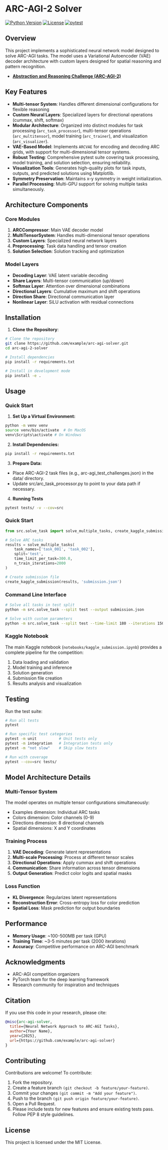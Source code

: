 # ARC-AGI-2 Solver
[![Python Version](https://img.shields.io/badge/python-3.13+-blue.svg)](https://www.python.org/downloads/)
[![License](https://img.shields.io/badge/license-MIT-green.svg)](LICENSE)
[![pytest](https://github.com/sudo-de/arc-agi-2-solver/actions/workflows/pytest.yml/badge.svg)](https://github.com/sudo-de/arc-agi-2-solver/actions)

## Overview
This project implements a sophisticated neural network model designed to solve ARC-AGI tasks. The model uses a Variational Autoencoder (VAE) decoder architecture with custom layers designed for spatial reasoning and pattern recognition.
- **[Abstraction and Reasoning Challenge (ARC-AGI-2)](https://www.kaggle.com/competitions/arc-prize-2025)**

## Key Features

- **Multi-tensor System**: Handles different dimensional configurations for flexible reasoning
- **Custom Neural Layers**: Specialized layers for directional operations (cummax, shift, softmax)
- **Modular Architecture**: Organized into distinct modules for task processing (`arc_task_processor`), multi-tensor operations (`arc_multitensor`), model training (`arc_trainer`), and visualization (`arc_visualizer`).
- **VAE-Based Model**: Implements `ARCVAE` for encoding and decoding ARC grids, with support for multi-dimensional tensor systems.
- **Robust Testing**: Comprehensive pytest suite covering task processing, model training, and solution selection, ensuring reliability.
- **Visualization Tools**: Generates high-quality plots for task inputs, outputs, and predicted solutions using Matplotlib.
- **Symmetry Preservation**: Maintains x-y symmetry in weight initialization.
- **Parallel Processing**: Multi-GPU support for solving multiple tasks simultaneously.

## Architecture Components

### Core Modules

1. **ARCCompressor**: Main VAE decoder model
2. **MultiTensorSystem**: Handles multi-dimensional tensor operations
3. **Custom Layers**: Specialized neural network layers
4. **Preprocessing**: Task data handling and tensor creation
5. **Solution Selection**: Solution tracking and optimization

### Model Layers

- **Decoding Layer**: VAE latent variable decoding
- **Share Layers**: Multi-tensor communication (up/down)
- **Softmax Layer**: Attention over dimensional combinations
- **Directional Layers**: Cumulative maximum and shift operations
- **Direction Share**: Directional communication layer
- **Nonlinear Layer**: SiLU activation with residual connections


## Installation

1. **Clone the Repository**:
   
```bash
# Clone the repository
git clone https://github.com/example/arc-agi-solver.git
cd arc-agi-2-solver

# Install dependencies
pip install -r requirements.txt

# Install in development mode
pip install -e .
```

## Usage

### Quick Start

1. **Set Up a Virtual Environment:**
```bash
python -m venv venv
source venv/bin/activate  # On MacOS
venv\Scripts\activate # On Windows
```
2. **Install Dependencies:**
```bash
pip install -r requirements.txt
```
3. **Prepare Data:**
- Place ARC-AGI-2 task files (e.g., arc-agi_test_challenges.json) in the data/ directory.
- Update src/arc_task_processor.py to point to your data path if necessary.
4. **Running Tests**
```bash
pytest tests/ -v --cov=src
```

### Quick Start

```python
from src.solve_task import solve_multiple_tasks, create_kaggle_submission

# Solve ARC tasks
results = solve_multiple_tasks(
    task_names=['task_001', 'task_002'],
    split='test',
    time_limit_per_task=300.0,
    n_train_iterations=2000
)

# Create submission file
create_kaggle_submission(results, 'submission.json')
```

### Command Line Interface

```bash
# Solve all tasks in test split
python -m src.solve_task --split test --output submission.json

# Solve with custom parameters
python -m src.solve_task --split test --time-limit 180 --iterations 1500 --workers 4
```

### Kaggle Notebook

The main Kaggle notebook (`notebooks/kaggle_submission.ipynb`) provides a complete pipeline for the competition:

1. Data loading and validation
2. Model training and inference
3. Solution generation
4. Submission file creation
5. Results analysis and visualization

## Testing

Run the test suite:

```bash
# Run all tests
pytest

# Run specific test categories
pytest -m unit          # Unit tests only
pytest -m integration   # Integration tests only
pytest -m "not slow"    # Skip slow tests

# Run with coverage
pytest --cov=src tests/
```

## Model Architecture Details

### Multi-Tensor System

The model operates on multiple tensor configurations simultaneously:
- Examples dimension: Individual ARC tasks
- Colors dimension: Color channels (0-9)
- Directions dimension: 8 directional channels
- Spatial dimensions: X and Y coordinates

### Training Process

1. **VAE Decoding**: Generate latent representations
2. **Multi-scale Processing**: Process at different tensor scales
3. **Directional Operations**: Apply cummax and shift operations
4. **Communication**: Share information across tensor dimensions
5. **Output Generation**: Predict color logits and spatial masks

### Loss Function

- **KL Divergence**: Regularizes latent representations
- **Reconstruction Error**: Cross-entropy loss for color prediction
- **Spatial Loss**: Mask prediction for output boundaries

## Performance

- **Memory Usage**: ~100-500MB per task (GPU)
- **Training Time**: ~3-5 minutes per task (2000 iterations)
- **Accuracy**: Competitive performance on ARC-AGI benchmark

## Acknowledgments

- ARC-AGI competition organizers
- PyTorch team for the deep learning framework
- Research community for inspiration and techniques

## Citation

If you use this code in your research, please cite:

```bibtex
@misc{arc-agi-solver,
  title={Neural Network Approach to ARC-AGI Tasks},
  author={Your Name},
  year={2025},
  url={https://github.com/example/arc-agi-solver}
}
```

## Contributing
Contributions are welcome! To contribute:

1. Fork the repository.
2. Create a feature branch `(git checkout -b feature/your-feature)`.
3. Commit your changes `(git commit -m "Add your feature")`.
4. Push to the branch `(git push origin feature/your-feature)`.
5. Open a Pull Request.
6. Please include tests for new features and ensure existing tests pass. Follow PEP 8 style guidelines.

## License
This project is licensed under the MIT License.